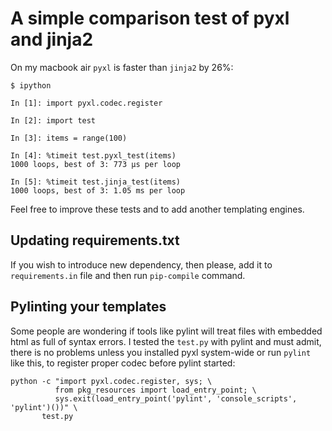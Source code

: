 A simple comparison test of pyxl and jinja2
===========================================

On my macbook air `pyxl` is faster than `jinja2` by 26%:

    $ ipython
    
    In [1]: import pyxl.codec.register
    
    In [2]: import test
    
    In [3]: items = range(100)
    
    In [4]: %timeit test.pyxl_test(items)
    1000 loops, best of 3: 773 µs per loop
    
    In [5]: %timeit test.jinja_test(items)
    1000 loops, best of 3: 1.05 ms per loop


Feel free to improve these tests and to add another templating
engines.


Updating requirements.txt
-------------------------

If you wish to introduce new dependency, then please, add it
to `requirements.in` file and then run `pip-compile` command.

Pylinting your templates
------------------------

Some people are wondering if tools like pylint will treat files
with embedded html as full of syntax errors. I tested the `test.py`
with pylint and must admit, there is no problems unless you installed
pyxl system-wide or run `pylint` like this, to register proper codec
before pylint started:

    python -c "import pyxl.codec.register, sys; \
              from pkg_resources import load_entry_point; \
              sys.exit(load_entry_point('pylint', 'console_scripts', 'pylint')())" \
           test.py
